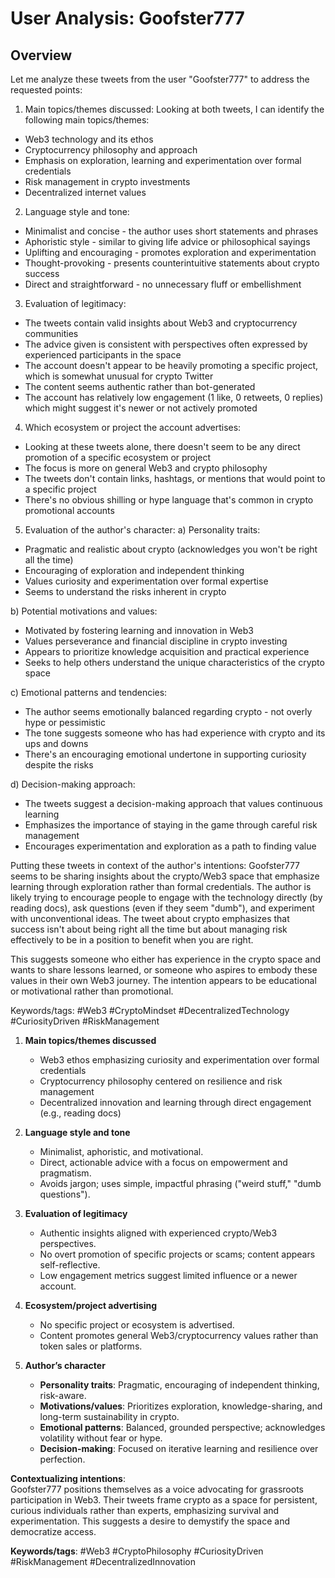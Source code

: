 # User Analysis: Goofster777

## Overview

<think>
Let me analyze these tweets from the user "Goofster777" to address the requested points:

1. Main topics/themes discussed:
Looking at both tweets, I can identify the following main topics/themes:
- Web3 technology and its ethos
- Cryptocurrency philosophy and approach
- Emphasis on exploration, learning and experimentation over formal credentials
- Risk management in crypto investments
- Decentralized internet values

2. Language style and tone:
- Minimalist and concise - the author uses short statements and phrases
- Aphoristic style - similar to giving life advice or philosophical sayings
- Uplifting and encouraging - promotes exploration and experimentation
- Thought-provoking - presents counterintuitive statements about crypto success
- Direct and straightforward - no unnecessary fluff or embellishment

3. Evaluation of legitimacy:
- The tweets contain valid insights about Web3 and cryptocurrency communities
- The advice given is consistent with perspectives often expressed by experienced participants in the space
- The account doesn't appear to be heavily promoting a specific project, which is somewhat unusual for crypto Twitter
- The content seems authentic rather than bot-generated
- The account has relatively low engagement (1 like, 0 retweets, 0 replies) which might suggest it's newer or not actively promoted

4. Which ecosystem or project the account advertises:
- Looking at these tweets alone, there doesn't seem to be any direct promotion of a specific ecosystem or project
- The focus is more on general Web3 and crypto philosophy
- The tweets don't contain links, hashtags, or mentions that would point to a specific project
- There's no obvious shilling or hype language that's common in crypto promotional accounts

5. Evaluation of the author's character:
a) Personality traits:
- Pragmatic and realistic about crypto (acknowledges you won't be right all the time)
- Encouraging of exploration and independent thinking
- Values curiosity and experimentation over formal expertise
- Seems to understand the risks inherent in crypto

b) Potential motivations and values:
- Motivated by fostering learning and innovation in Web3
- Values perseverance and financial discipline in crypto investing
- Appears to prioritize knowledge acquisition and practical experience
- Seeks to help others understand the unique characteristics of the crypto space

c) Emotional patterns and tendencies:
- The author seems emotionally balanced regarding crypto - not overly hype or pessimistic
- The tone suggests someone who has had experience with crypto and its ups and downs
- There's an encouraging emotional undertone in supporting curiosity despite the risks

d) Decision-making approach:
- The tweets suggest a decision-making approach that values continuous learning
- Emphasizes the importance of staying in the game through careful risk management
- Encourages experimentation and exploration as a path to finding value

Putting these tweets in context of the author's intentions:
Goofster777 seems to be sharing insights about the crypto/Web3 space that emphasize learning through exploration rather than formal credentials. The author is likely trying to encourage people to engage with the technology directly (by reading docs), ask questions (even if they seem "dumb"), and experiment with unconventional ideas. The tweet about crypto emphasizes that success isn't about being right all the time but about managing risk effectively to be in a position to benefit when you are right.

This suggests someone who either has experience in the crypto space and wants to share lessons learned, or someone who aspires to embody these values in their own Web3 journey. The intention appears to be educational or motivational rather than promotional.

Keywords/tags:
#Web3 #CryptoMindset #DecentralizedTechnology #CuriosityDriven #RiskManagement
</think>

1. **Main topics/themes discussed**  
   - Web3 ethos emphasizing curiosity and experimentation over formal credentials  
   - Cryptocurrency philosophy centered on resilience and risk management  
   - Decentralized innovation and learning through direct engagement (e.g., reading docs)  

2. **Language style and tone**  
   - Minimalist, aphoristic, and motivational.  
   - Direct, actionable advice with a focus on empowerment and pragmatism.  
   - Avoids jargon; uses simple, impactful phrasing ("weird stuff," "dumb questions").  

3. **Evaluation of legitimacy**  
   - Authentic insights aligned with experienced crypto/Web3 perspectives.  
   - No overt promotion of specific projects or scams; content appears self-reflective.  
   - Low engagement metrics suggest limited influence or a newer account.  

4. **Ecosystem/project advertising**  
   - No specific project or ecosystem is advertised.  
   - Content promotes general Web3/cryptocurrency values rather than token sales or platforms.  

5. **Author’s character**  
   - **Personality traits**: Pragmatic, encouraging of independent thinking, risk-aware.  
   - **Motivations/values**: Prioritizes exploration, knowledge-sharing, and long-term sustainability in crypto.  
   - **Emotional patterns**: Balanced, grounded perspective; acknowledges volatility without fear or hype.  
   - **Decision-making**: Focused on iterative learning and resilience over perfection.  

**Contextualizing intentions**:  
Goofster777 positions themselves as a voice advocating for grassroots participation in Web3. Their tweets frame crypto as a space for persistent, curious individuals rather than experts, emphasizing survival and experimentation. This suggests a desire to demystify the space and democratize access.  

**Keywords/tags**: #Web3 #CryptoPhilosophy #CuriosityDriven #RiskManagement #DecentralizedInnovation